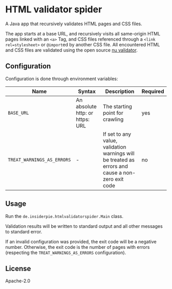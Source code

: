 # HTML validator spider

A Java app that recursively validates HTML pages and CSS files.

The app starts at a base URL, and recursively visits all same-origin HTML pages linked with an `<a>` Tag, and CSS files referenced through a `<link rel=stylesheet>` or `@import`ed by another CSS file. All encountered HTML and CSS files are validated using the open source [nu validator](https://validator.nu/).

## Configuration

Configuration is done through environment variables:

| Name | Syntax | Description          | Required |
|------|--------|----------------------|----------|
| `BASE_URL` | An absolute http: or https: URL | The starting point for crawling | yes |
| `TREAT_WARNINGS_AS_ERRORS` | - | If set to any value, validation warnings will be treated as errors and cause a non-zero exit code | no |

## Usage

Run the `de.insiderpie.htmlvalidatorspider.Main` class.

Validation results will be written to standard output and all other messages to standard error. 

If an invalid configuration was provided, the exit code will be a negative number. Otherwise, the exit code is the number of pages with errors (respecting the `TREAT_WARNINGS_AS_ERRORS` configuration).

## License

Apache-2.0

